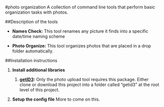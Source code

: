#photo organization
A collection of command line tools that perform basic organization tasks with photos.

##Description of the tools
* **Names Check:** This tool renames any picture it finds into a specific date/time naming scheme

* **Photo Organize:** This tool organizes photos that are placed in a drop folder automatically.

##Installation instructions

1. **Install additional libraries**

	1. **[getID3](https://github.com/JamesHeinrich/getID3/):** Only the photo upload tool requires this package.  Either clone or download this project into a folder called “getid3” at the root level of this project.

1. **Setup the config file**
More to come on this.